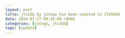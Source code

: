 ```yaml
---
layout: post
title: jts16b by jotego has been updated to 27e5bb9
date: 2024-07-27 09:26:09 +0000
categories: [jotego, jts16b]
tags: [update]
---
```


